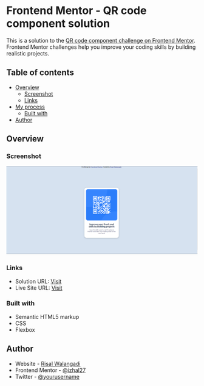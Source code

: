 # Frontend Mentor - QR code component solution

This is a solution to the [QR code component challenge on Frontend Mentor](https://www.frontendmentor.io/challenges/qr-code-component-iux_sIO_H). Frontend Mentor challenges help you improve your coding skills by building realistic projects.

## Table of contents

- [Overview](#overview)
  - [Screenshot](#screenshot)
  - [Links](#links)
- [My process](#my-process)
  - [Built with](#built-with)
- [Author](#author)

## Overview

### Screenshot

![](./screenshot.jpg)

### Links

- Solution URL: [Visit](https://www.frontendmentor.io/solutions/qr-code-component-UDLgkUsU8-)
- Live Site URL: [Visit](https://izhal27.github.io/qr-code-component/)

### Built with

- Semantic HTML5 markup
- CSS
- Flexbox

## Author

- Website - [Risal Walangadi](https://www.izhal.web.id.com)
- Frontend Mentor - [@izhal27](https://www.frontendmentor.io/profile/izhal27)
- Twitter - [@yourusername](https://www.twitter.com/gooner_izhal)
